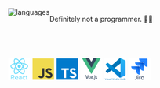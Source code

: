 <!--  <img align="right" alt="stats" src="https://github-readme-stats.vercel.app/api?username=cyberpoetry17&theme=blue-green"/> -->
<img align="left" alt="languages" src="https://github-readme-stats.vercel.app/api/top-langs/?username=cyberpoetry17&theme=blue-green"/> 

Definitely not a programmer. :woman_technologist:

<h2> &nbsp;</h2>
<p align="left">
<img src="https://github.com/devicons/devicon/blob/v2.15.1/icons/react/react-original-wordmark.svg" alt="php" width="45" height="45"/>
<img src="https://github.com/devicons/devicon/blob/v2.15.1/icons/javascript/javascript-original.svg" alt="js" width="45" height="45"/>
<img src="https://github.com/devicons/devicon/blob/v2.15.1/icons/typescript/typescript-original.svg" alt="ts" width="45" height="45"/>
<img src="https://github.com/devicons/devicon/blob/v2.15.1/icons/vuejs/vuejs-original-wordmark.svg" alt="vuejs" width="45" height="45"/>
<img src="https://github.com/devicons/devicon/blob/v2.15.1/icons/vscode/vscode-original-wordmark.svg" alt="vscode" width="45" height="45"/>
<img src="https://github.com/devicons/devicon/blob/v2.15.1/icons/jira/jira-original-wordmark.svg" alt="jira" width="45" height="45"/>
</p>
